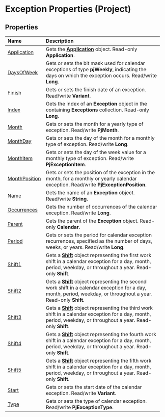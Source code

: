 
# Exception Properties (Project)

## Properties



|**Name**|**Description**|
|:-----|:-----|
|[Application](825bce08-9310-659f-eef8-d1c7baece1d0.md)|Gets the  **[Application](8eb91712-7784-a102-38c0-19bb056c27e9.md)** object. Read-only **Application**.|
|[DaysOfWeek](4b9cf24a-615e-0bd5-f753-47ae6e0a312d.md)|Gets or sets the bit mask used for calendar exceptions of type  **pjWeekly**, indicating the days on which the exception occurs. Read/write **Long**.|
|[Finish](6cc70993-916e-f093-ab52-2cfdefe3d75a.md)|Gets or sets the finish date of an exception. Read/write  **Variant**.|
|[Index](23231ffb-5539-6ab5-07d8-010dc0cab539.md)|Gets the index of an  **Exception** object in the containing **Exceptions** collection. Read-only **Long**.|
|[Month](9a7a19cd-53de-030d-f784-9edf8e449147.md)|Gets or sets the month for a yearly type of exception. Read/write  **PjMonth**.|
|[MonthDay](a9b6e3f4-4cb2-1011-de42-bf32584e4f3b.md)|Gets or sets the day of the month for a monthly type of exception. Read/write  **Long**.|
|[MonthItem](831b813a-4222-3c86-278b-daa1825f44c2.md)|Gets or sets the day of the week value for a monthly type of exception. Read/write  **PjExceptionItem**.|
|[MonthPosition](afe3c243-5b4d-1e10-cd07-2f36f2447ba5.md)|Gets or sets the position of the exception in the month, for a monthly or yearly calendar exception. Read/write  **PjExceptionPosition**.|
|[Name](ef3e1418-e297-d0c5-4423-f53497a6031b.md)|Gets the name of an  **Exception** object. Read/write **String**.|
|[Occurrences](08f613d2-adf0-fc45-e74a-4de98ea79f9d.md)|Gets the number of occurrences of the calendar exception. Read/write  **Long**.|
|[Parent](9a7d596c-a288-1d68-79b6-3e1272b9a6f1.md)|Gets the parent of the  **Exception** object. Read-only **Calendar**.|
|[Period](357d1a65-a5c4-3ddb-d42a-f7c2e26298a3.md)|Gets or sets the period for calendar exception recurrences, specified as the number of days, weeks, or years. Read/write  **Long**.|
|[Shift1](8b587014-c830-d346-4ba3-5add50f8e548.md)|Gets a  **[Shift](bf224646-d1c6-bc4a-1cce-a08b2f4e417d.md)** object representing the first work shift in a calendar exception for a day, month, period, weekday, or throughout a year. Read-only **Shift**.|
|[Shift2](55cf1289-9e78-3857-8b35-7880226514ac.md)|Gets a  **[Shift](bf224646-d1c6-bc4a-1cce-a08b2f4e417d.md)** object representing the second work shift in a calendar exception for a day, month, period, weekday, or throughout a year. Read-only **Shift**.|
|[Shift3](e7a320de-d140-81f9-e0ff-6bf6c4452c31.md)|Gets a  **[Shift](bf224646-d1c6-bc4a-1cce-a08b2f4e417d.md)** object representing the third work shift in a calendar exception for a day, month, period, weekday, or throughout a year. Read-only **Shift**.|
|[Shift4](295c1f7c-7614-3efb-4fe6-849c8a2b89d6.md)|Gets a  **[Shift](bf224646-d1c6-bc4a-1cce-a08b2f4e417d.md)** object representing the fourth work shift in a calendar exception for a day, month, period, weekday, or throughout a year. Read-only **Shift**.|
|[Shift5](1275285a-3471-08bd-12b6-d37e60e4d9be.md)|Gets a  **[Shift](bf224646-d1c6-bc4a-1cce-a08b2f4e417d.md)** object representing the fifth work shift in a calendar exception for a day, month, period, weekday, or throughout a year. Read-only **Shift**.|
|[Start](d0cad4a6-a980-2a62-7692-07a22aac05e1.md)|Gets or sets the start date of the calendar exception. Read/write  **Variant**.|
|[Type](a801b8a4-0a0c-f0e1-22c6-d37eab639201.md)|Gets or sets the type of calendar exception. Read/write  **PjExceptionType**.|
